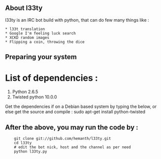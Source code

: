 ## About l33ty
l33ty is an IRC bot build with python, that can do few many things like :

    * l33t translation 
    * Google I'm feeling luck search 
    * XCKD random images
    * Flipping a coin, throwing the dice

## Preparing your system

# List of dependencies :

1. Python 2.6.5
2. Twisted python 10.0.0



Get the dependencies if on a Debian based system by typing the below, or else get the source and compile :
		sudo apt-get install python-twisted



## After the above, you may run the code by :
		git clone git://github.com/hemanth/l33ty.git
		cd l33ty
		# edit the bot nick, host and the channel as per need
		python l33ty.py 
